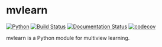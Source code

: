 # mvlearn

[![Python](https://img.shields.io/badge/python-3.7-blue.svg)]()
[![Build Status](https://travis-ci.com/NeuroDataDesign/mvlearn.svg?branch=master)](https://travis-ci.com/NeuroDataDesign/mvlearn)
[![Documentation Status](https://readthedocs.org/projects/multiview/badge/?version=latest)](https://multiview.readthedocs.io/en/latest/?badge=latest)
[![codecov](https://codecov.io/gh/NeuroDataDesign/mvlearn/branch/master/graph/badge.svg)](https://codecov.io/gh/NeuroDataDesign/mvlearn)


mvlearn is a Python module for multiview learning.
